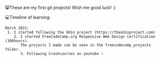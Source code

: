 
:smile_cat:These are my first git projects! 
Wish me good luck! :)

:computer:Timeline of learning:

    March 2021: 
     1. I started following the Odin project (https://theodinproject.com) 
        2. I started FreeCodeCamp.org Responsive Web Design Certification (300hours). 
           The projects I made can be seen in the freecodecamp_projects folder.
           3. Following Crashcourses on youtube ✨
     
